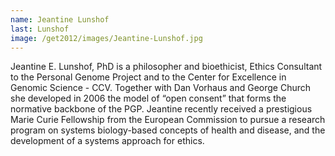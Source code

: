 ```yaml
---
name: Jeantine Lunshof
last: Lunshof
image: /get2012/images/Jeantine-Lunshof.jpg
---
```


Jeantine E. Lunshof, PhD is a philosopher and bioethicist, Ethics Consultant to the Personal Genome Project and to the Center for Excellence in Genomic Science - CCV. Together with Dan Vorhaus and George Church she developed in 2006 the model of “open consent” that forms the normative backbone of the PGP. Jeantine recently received a prestigious Marie Curie Fellowship from the European Commission to pursue a research program on systems biology-based concepts of health and disease, and the development of a systems approach for ethics.
